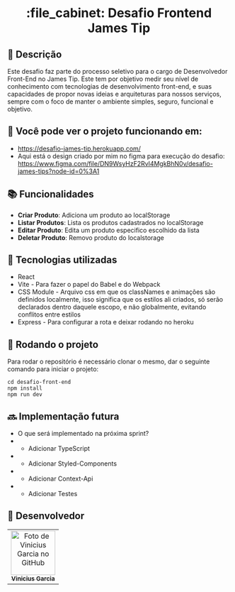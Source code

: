 <h1 align="center">:file_cabinet: Desafio Frontend James Tip</h1>

## :memo: Descrição
Este desafio faz parte do processo seletivo para o cargo de Desenvolvedor Front-End no James Tip. Este tem por objetivo medir seu nível de conhecimento com tecnologias de desenvolvimento front-end, e suas capacidades de propor novas ideias e arquiteturas para nossos serviços, sempre com o foco de manter o ambiente simples, seguro, funcional e objetivo.
## 👺 Você pode ver o projeto funcionando em:
* https://desafio-james-tip.herokuapp.com/
* Aqui está o design criado por mim no figma para execução do desafio: https://www.figma.com/file/DN9WsyHzF2Rvl4MgkBhN0v/desafio-james-tips?node-id=0%3A1
## :books: Funcionalidades
* <b>Criar Produto</b>: Adiciona um produto ao localStorage
*  <b>Listar Produtos</b>: Lista os produtos cadastrados no localStorage
*   <b>Editar Produto</b>: Edita um produto especifico escolhido da lista
*    <b>Deletar Produto</b>: Removo produto do localstorage

## :wrench: Tecnologias utilizadas
* React
* Vite - Para fazer o papel do Babel e do Webpack
* CSS Module - Arquivo css em que os classNames e animações são definidos localmente, isso significa que os estilos ali criados, só serão declarados dentro daquele escopo, e não globalmente, evitando conflitos entre estilos
* Express - Para configurar a rota e deixar rodando no heroku

## :rocket: Rodando o projeto
Para rodar o repositório é necessário clonar o mesmo, dar o seguinte comando para iniciar o projeto:
```
cd desafio-front-end
npm install
npm run dev
```

## :soon: Implementação futura
* O que será implementado na próxima sprint?
* - Adicionar TypeScript
* - Adicionar Styled-Components
* - Adicionar Context-Api
* - Adicionar Testes

## :handshake: Desenvolvedor
<table>
  <tr>
    <td align="center">
      <a href="http://github.com/Vinicius-Garcia">
        <img src="https://avatars.githubusercontent.com/u/34985672?v=4" width="100px;" alt="Foto de Vinicius Garcia no GitHub"/><br>
        <sub>
          <b>Vinicius Garcia</b>
        </sub>
      </a>
    </td>
  </tr>
</table>
